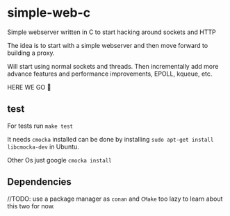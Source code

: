# simple-web-c

Simple webserver written in C to start hacking around sockets and HTTP

The idea is to start with a simple webserver and then move forward to building a proxy.

Will start using normal sockets and threads. Then incrementally add more advance features and performance improvements, EPOLL, kqueue, etc.


HERE WE GO :rocket:


## test

For tests run `make test`

It needs `cmocka` installed can be done by installing `sudo apt-get install libcmocka-dev` in Ubuntu. 

Other Os just google `cmocka install`

## Dependencies

//TODO: use a package manager as `conan` and `CMake` too lazy to learn about this two for now.
